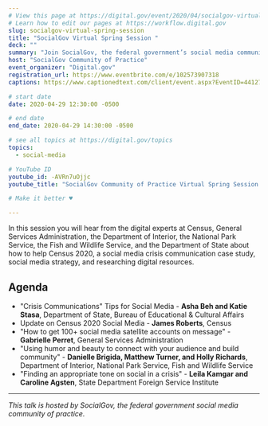 ```yaml
---
# View this page at https://digital.gov/event/2020/04/socialgov-virtual-spring-session
# Learn how to edit our pages at https://workflow.digital.gov
slug: socialgov-virtual-spring-session
title: "SocialGov Virtual Spring Session "
deck: ""
summary: "Join SocialGov, the federal government’s social media community of practice, for our virtual Spring Session!"
host: "SocialGov Community of Practice"
event_organizer: "Digital.gov"
registration_url: https://www.eventbrite.com/e/102573907318
captions: https://www.captionedtext.com/client/event.aspx?EventID=4412724&CustomerID=321

# start date
date: 2020-04-29 12:30:00 -0500

# end date
end_date: 2020-04-29 14:30:00 -0500

# see all topics at https://digital.gov/topics
topics: 
  - social-media

# YouTube ID
youtube_id: -AVRn7uOjjc
youtube_title: "SocialGov Community of Practice Virtual Spring Session 2020"

# Make it better ♥

---
```


In this session you will hear from the digital experts at Census, General Services Administration, the Department of Interior, the National Park Service, the Fish and Wildlife Service, and the Department of State about how to help Census 2020, a social media crisis communication case study, social media strategy, and researching digital resources.

## Agenda

 - "Crisis Communications" Tips for Social Media - **Asha Beh and Katie Stasa**, Department of State, Bureau of Educational & Cultural Affairs
 - Update on Census 2020 Social Media - **James Roberts**, Census
 - "How to get 100+ social media satellite accounts on message" - **Gabrielle Perret**, General Services Administration
 - "Using humor and beauty to connect with your audience and build community" - **Danielle Brigida, Matthew Turner, and Holly Richards**, Department of Interior, National Park Service, Fish and Wildlife Service
 - "Finding an appropriate tone on social in a crisis" - **Leila Kamgar and Caroline Agsten**, State Department Foreign Service Institute

---

*This talk is hosted by SocialGov, the federal government social media community of practice.*
